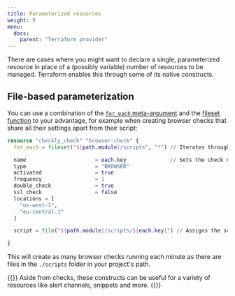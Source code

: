 ```yaml
---
title: Parameterized resources
weight: 9
menu:
  docs:
    parent: "Terraform provider"
---
```


There are cases where you might want to declare a single, parameterized resource in place of a (possibly variable) number of resources to be managed. Terraform enables this through some of its native constructs.

## File-based parameterization 

You can use a combination of the [`for_each` meta-argument](https://www.terraform.io/language/meta-arguments/for_each) and the [fileset function](https://www.terraform.io/language/functions/fileset) to your advantage, for example when creating browser checks that share all their settings apart from their script:

```terraform
resource "checkly_check" "browser-check" {
  for_each = fileset("${path.module}/scripts", "*") // Iterates through the files in the scripts folder in your project's directory

  name                      = each.key              // Sets the check name to match the file's 
  type                      = "BROWSER"
  activated                 = true
  frequency                 = 1
  double_check              = true
  ssl_check                 = false
  locations = [
    "us-west-1",
    "eu-central-1"
  ]

  script = file("${path.module}/scripts/${each.key}") // Assigns the script contained in each file to each new created check resource

}
```

This will create as many browser checks running each minute as there are files in the `./scripts` folder in your project's path.

{{<info>}}
Aside from checks, these constructs can be useful for a variety of resources like alert channels, snippets and more.
{{</info>}}
